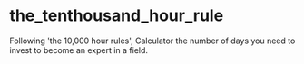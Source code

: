 # the_tenthousand_hour_rule

Following 'the 10,000 hour rules', 
Calculator the number of days you need to invest to become an expert in a field. 
